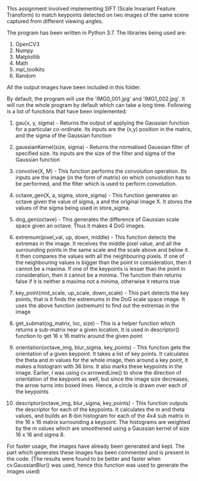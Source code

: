 This assignment involved implementing SIFT (Scale Invariant Feature Transform) to match keypoints detected on two images of the same scene captured from different viewing angles.

The program has been written in Python 3.7. The libraries being used are:
1. OpenCV3
2. Numpy
3. Matplotlib
4. Math
5. mpl_toolkits
6. Random

All the output images have been included in this folder.

By default, the program will use the 'IMG0_001.jpg' and 'IMG1_002.jpg'. It will run the whole program by default which can take a long time. Following is a list of functions that have been implemented:

1. gau(x, y, sigma) - Returns the output of applying the Gaussian function for a particular co-ordinate.
Its inputs are the (x,y) position in the matrix, and the sigma of the Gaussian function

2. gaussianKernel(size, sigma) - Returns the normalised Gaussian filter of specified size. Its inputs are the size
of the filter and sigma of the Gaussian function

3. convolve(X, M) - This function performs the convolution operation. Its inputs are the image (in the form of
matrix) on which convolution has to be performed, and the filter which is used to perform convolution.

4. octave_gen(X, a, sigma, store_sigma) - This function generates an octave given the value of sigma, a and the original image X. It stores the values of the sigma being used in store_sigma.

5. dog_gen(octave) - This generates the difference of Gaussian scale space given an octave. Thus it makes 4 DoG images.

6. extremum(pixel_val, up, down, middle) - This function detects the extremas in the image. It receives the middle pixel value, and all the surrounding points in the same scale and the scale above and below it. It then compares the values with all the neighbouring pixels. If one of the neighbouring values is bigger than the point in consideration, then it cannot be a maxima. If one of the keypoints is lesser than the point in consideration, then it cannot be a minima. The function then returns false if it is neither a maxima not a minima, otherwise it returns true

7. key_point(mid_scale, up_scale, down_scale) - This part detects the key points, that is it finds the extremums in the DoG scale space image. It uses the above function (extremum) to find out the extremas in the image

8. get_submat(og_matrix, loc, size) - This is a helper function which returns a sub-matrix near a given location. It is used in descriptor() function to get 16 x 16 matrix around the given point



9. orientation(octave_img, blur_sigma, key_points) - This function gets the orientation of a given keypoint. It takes a list of key points. It calculates the theta and m values for the whole image, then around a key point, it makes a histogram with 36 bins. It also marks these keypoints in the image. Earlier, I was using cv.arrowedLine() to show the direction of orientation of the keypoint as well, but since the image size decreases, the arrow turns into boxed lines. Hence, a circle is drawn over each of the keypoints


10. descriptor(octave_img, blur_sigma, key_points) - This function outputs the descriptor for each of the keypoints. It calculates the m and theta values, and builds an 8-bin histogram for each of the 4x4 sub matrix in the 16 x 16 matrix surrounding a keypoint. The histograms are weighted by the m values which are smoothened using a Gaussian kernel of size 16 x 16 and sigma 8.


For faster usage, the images have already been generated and kept. The part which generates these images has been commented and is present in the code. (The results were found to be better and faster when cv.GaussianBlur() was used, hence this function was used to generate the images used)
